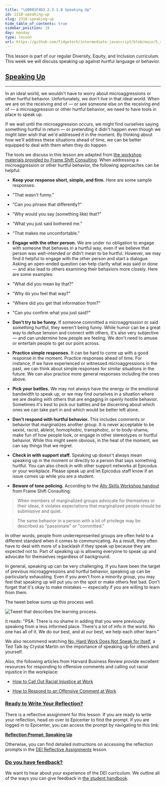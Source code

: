 ```yaml
---
title: "\U0001F4D3 2.3.1.8 Speaking Up"
id: 2318-speaking-up
slug: 2318-speaking-up
hide_table_of_contents: true
sidebar_position: 19
day: monday
type: lesson
url: https://github.com/fidgetech/intermediate-javascript/blob/main/5_speaking_up.md
---
```


This lesson is part of our regular Diversity, Equity, and Inclusion curriculum. This week we will discuss speaking up against hurtful language or behavior. 

## [Speaking Up](#speaking-up)

---

In an ideal world, we wouldn't have to worry about microaggressions or other hurtful behavior. Unfortunately, we don't live in that ideal world. When we are on the receiving end of — or see someone else on the receiving end of — a microaggression or other hurtful behavior, we need to have tools in place to speak up.
 
If we wait until the microaggression occurs, we might find ourselves saying something hurtful in return — or pretending it didn't happen even though we might later wish that we'd addressed it in the moment. By thinking about how we'll address these situations ahead of time, we can be better equipped to deal with them when they do happen.
 
The tools we discuss in this lesson are adapted from [the workshop materials provided by Frame Shift Consulting](https://frameshiftconsulting.com/ally-skills-workshop/). When addressing a microaggression or other hurtful behavior, the following approaches can be helpful:
 
* **Keep your response short, simple, and firm.** Here are some sample responses:
 
 * "That wasn't funny."
 * "Can you phrase that differently?"
 * "Why would you say (something like) that?"
 * "What you just said bothered me."
 * "That makes me uncomfortable."
 
* **Engage with the other person.** We are under no obligation to engage with someone that behaves in a hurtful way, even if we believe that person was well-intended or didn't mean to be hurtful. However, we may find it helpful to engage with the other person and start a dialogue. Asking an open-ended question can help clarify what was said or done — and also lead to others examining their behaviors more closely. Here are some examples:
 
 * "What did you mean by that?"
 * "Why do you feel that way?"
 * "Where did you get that information from?"
 * "Can you confirm what you just said?"
 
* **Don't try to be funny.** If someone committed a microaggression or said something hurtful, they weren't being funny. While humor can be a great way to defuse tension and connect with others, it's also very subjective — and can undermine how people are feeling. We don't need to amuse or entertain people to get our point across.
 
* **Practice simple responses.** It can be hard to come up with a good response in the moment. Practice responses ahead of time. For instance, if we have experienced or witnessed microaggressions in the past, we can think about simple responses for similar situations in the future. We can also practice more general responses including the ones above.
 
* **Pick your battles.** We may not always have the energy or the emotional bandwidth to speak up, or we may find ourselves in a situation where we are dealing with others that are engaging in openly hostile behavior. Sometimes it's best to pick our battles and be discerning about which ones we can take part in and which would be better left alone.
 
* **Don't respond with hurtful behavior.** This includes comments or behavior that marginalizes another group. It is never acceptable to be sexist, racist, ableist, homophobic, transphobic, or to body-shame, make fun of how people look, or engage in other stereotypes or hurtful behavior. While this might seem obvious, in the heat of the moment, we can say things that we regret.
 
* **Check in with support staff.** Speaking up doesn't always mean speaking up in the moment or directly to a person that says something hurtful. You can also check in with other support networks at Epicodus or your workplace. Please speak up and let Epicodus staff know if an issue comes up while you are a student.
 
* **Beware of tone policing.** According to the [Ally Skills Workshop handout](https://files.frameshiftconsulting.com/Ally%20Skills%20Workshop%20handout%20-%20Letter.pdf) from Frame Shift Consulting:
 
> When members of marginalized groups advocate for
themselves or their ideas, it violates expectations that
marginalized people should be submissive and quiet.
 
> The same behavior in a person with a lot of privilege may
be described as "passionate" or "committed."
 
In other words, people from underrepresented groups are often held to a different standard when it comes to communicating. As a result, they often have to deal with more of a backlash if they speak up because they are expected not to. Part of speaking up is allowing everyone to speak up and advocate for themselves regardless of background.
 
In general, speaking up can be very challenging. If you have been the target of previous microaggressions and hurtful behavior, speaking up can be particularly exhausting. Even if you aren't from a minority group, you may feel that speaking up will put you on the spot or make others feel bad. Don't forget that it's okay to make mistakes — especially if you are willing to learn from them.
 
The tweet below sums up this process well.
 
![Tweet that describes the learning process.](https://learnhowtoprogram.s3.us-west-2.amazonaws.com/DEI-Images/we-do-our-best-to-learn.png)
 
It reads: "PSA: There is no shame in adding that you were previously speaking from a less informed place. There's a lot of info in the world. No one has all of it. We do our best, and at our best, we help each other learn."
 
We also recommend watching [No, Hard Work Does Not Speak for Itself](https://www.youtube.com/watch?v=8TtOdtK86c4), a Ted Talk by Crystal Martin on the importance of speaking up for others and yourself.
 
Also, the following articles from Harvard Business Review provide excellent resources for responding to offensive comments and calling out racial injustice in the workplace:
 
* [How to Call Out Racial Injustice at Work](https://hbr.org/2020/07/how-to-call-out-racial-injustice-at-work)
 
* [How to Respond to an Offensive Comment at Work](https://hbr.org/2017/02/how-to-respond-to-an-offensive-comment-at-work)

### [Ready to Write Your Reflection?](#ready-to-write-your-reflection)

There is a reflective assignment for this lesson. If you are ready to write your reflection, head on over to Epicenter to find the prompt. If you are logged in to Epicenter, you can access the prompt by navigating to this link:

**<span class="glyphicon glyphicon-link"></span> [Reflection Prompt: Speaking Up](https://epicenter.epicodus.com/journals?title=Speaking+Up)** 

Otherwise, you can find detailed instructions on accessing the reflection prompts in the [DEI Reflective Assignments](/pre-work/getting-started-at-epicodus/dei-reflective-assignments#finding-the-reflection-prompts) lesson.

### [Do you have feedback?](#do-you-have-feedback)

We want to hear about your experience of the DEI curriculum. We outline all of the ways you can give feedback in [the student handbook](/pre-work/getting-started-at-epicodus/student-handbook#giving-feedback).